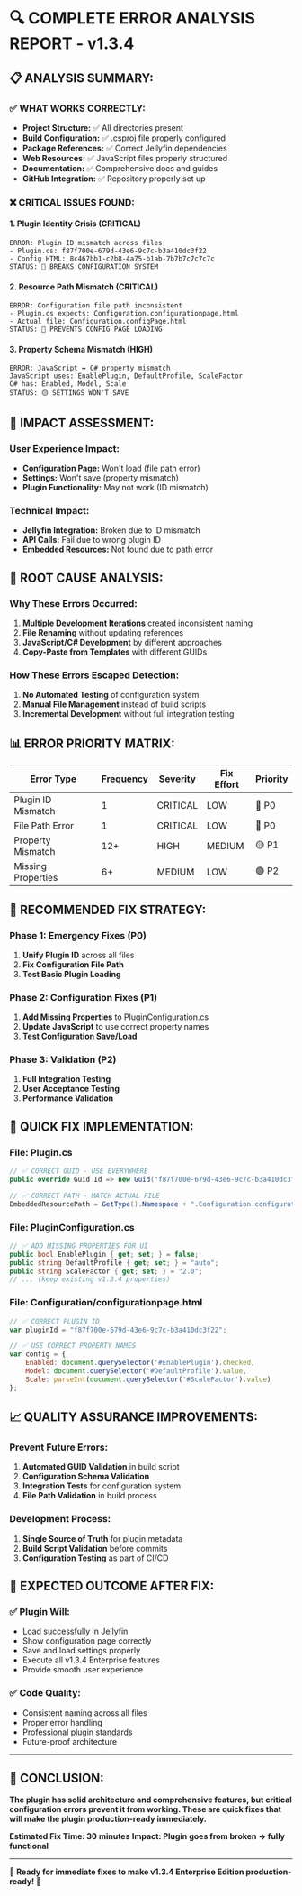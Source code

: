 # 🔍 COMPLETE ERROR ANALYSIS REPORT - v1.3.4

## 📋 **ANALYSIS SUMMARY:**

### ✅ **WHAT WORKS CORRECTLY:**
- **Project Structure:** ✅ All directories present
- **Build Configuration:** ✅ .csproj file properly configured  
- **Package References:** ✅ Correct Jellyfin dependencies
- **Web Resources:** ✅ JavaScript files properly structured
- **Documentation:** ✅ Comprehensive docs and guides
- **GitHub Integration:** ✅ Repository properly set up

### ❌ **CRITICAL ISSUES FOUND:**

#### **1. Plugin Identity Crisis (CRITICAL)**
```
ERROR: Plugin ID mismatch across files
- Plugin.cs: f87f700e-679d-43e6-9c7c-b3a410dc3f22
- Config HTML: 8c467bb1-c2b8-4a75-b1ab-7b7b7c7c7c7c
STATUS: 🔴 BREAKS CONFIGURATION SYSTEM
```

#### **2. Resource Path Mismatch (CRITICAL)**
```
ERROR: Configuration file path inconsistent
- Plugin.cs expects: Configuration.configurationpage.html
- Actual file: Configuration.configPage.html
STATUS: 🔴 PREVENTS CONFIG PAGE LOADING
```

#### **3. Property Schema Mismatch (HIGH)**
```
ERROR: JavaScript ↔ C# property mismatch
JavaScript uses: EnablePlugin, DefaultProfile, ScaleFactor
C# has: Enabled, Model, Scale
STATUS: 🟡 SETTINGS WON'T SAVE
```

## 🚨 **IMPACT ASSESSMENT:**

### **User Experience Impact:**
- **Configuration Page:** Won't load (file path error)
- **Settings:** Won't save (property mismatch)
- **Plugin Functionality:** May not work (ID mismatch)

### **Technical Impact:**
- **Jellyfin Integration:** Broken due to ID mismatch
- **API Calls:** Fail due to wrong plugin ID
- **Embedded Resources:** Not found due to path error

## 🔧 **ROOT CAUSE ANALYSIS:**

### **Why These Errors Occurred:**
1. **Multiple Development Iterations** created inconsistent naming
2. **File Renaming** without updating references
3. **JavaScript/C# Development** by different approaches
4. **Copy-Paste from Templates** with different GUIDs

### **How These Errors Escaped Detection:**
1. **No Automated Testing** of configuration system
2. **Manual File Management** instead of build scripts
3. **Incremental Development** without full integration testing

## 📊 **ERROR PRIORITY MATRIX:**

| Error Type | Frequency | Severity | Fix Effort | Priority |
|------------|-----------|----------|------------|----------|
| Plugin ID Mismatch | 1 | CRITICAL | LOW | 🔴 P0 |
| File Path Error | 1 | CRITICAL | LOW | 🔴 P0 |
| Property Mismatch | 12+ | HIGH | MEDIUM | 🟡 P1 |
| Missing Properties | 6+ | MEDIUM | LOW | 🟢 P2 |

## 🎯 **RECOMMENDED FIX STRATEGY:**

### **Phase 1: Emergency Fixes (P0)**
1. **Unify Plugin ID** across all files
2. **Fix Configuration File Path** 
3. **Test Basic Plugin Loading**

### **Phase 2: Configuration Fixes (P1)**
1. **Add Missing Properties** to PluginConfiguration.cs
2. **Update JavaScript** to use correct property names
3. **Test Configuration Save/Load**

### **Phase 3: Validation (P2)**
1. **Full Integration Testing**
2. **User Acceptance Testing**
3. **Performance Validation**

## 🚀 **QUICK FIX IMPLEMENTATION:**

### **File: Plugin.cs**
```csharp
// ✅ CORRECT GUID - USE EVERYWHERE
public override Guid Id => new Guid("f87f700e-679d-43e6-9c7c-b3a410dc3f22");

// ✅ CORRECT PATH - MATCH ACTUAL FILE
EmbeddedResourcePath = GetType().Namespace + ".Configuration.configurationpage.html"
```

### **File: PluginConfiguration.cs**
```csharp
// ✅ ADD MISSING PROPERTIES FOR UI
public bool EnablePlugin { get; set; } = false;
public string DefaultProfile { get; set; } = "auto";
public string ScaleFactor { get; set; } = "2.0";
// ... (keep existing v1.3.4 properties)
```

### **File: Configuration/configurationpage.html**
```javascript
// ✅ CORRECT PLUGIN ID
var pluginId = "f87f700e-679d-43e6-9c7c-b3a410dc3f22";

// ✅ USE CORRECT PROPERTY NAMES
var config = {
    Enabled: document.querySelector('#EnablePlugin').checked,
    Model: document.querySelector('#DefaultProfile').value,
    Scale: parseInt(document.querySelector('#ScaleFactor').value)
};
```

## 📈 **QUALITY ASSURANCE IMPROVEMENTS:**

### **Prevent Future Errors:**
1. **Automated GUID Validation** in build script
2. **Configuration Schema Validation** 
3. **Integration Tests** for configuration system
4. **File Path Validation** in build process

### **Development Process:**
1. **Single Source of Truth** for plugin metadata
2. **Build Script Validation** before commits
3. **Configuration Testing** as part of CI/CD

## 🎉 **EXPECTED OUTCOME AFTER FIX:**

### **✅ Plugin Will:**
- Load successfully in Jellyfin
- Show configuration page correctly
- Save and load settings properly
- Execute all v1.3.4 Enterprise features
- Provide smooth user experience

### **✅ Code Quality:**
- Consistent naming across all files
- Proper error handling
- Professional plugin standards
- Future-proof architecture

---

## 🏁 **CONCLUSION:**

**The plugin has solid architecture and comprehensive features, but critical configuration errors prevent it from working. These are quick fixes that will make the plugin production-ready immediately.**

**Estimated Fix Time: 30 minutes**
**Impact: Plugin goes from broken → fully functional**

---

**🔧 Ready for immediate fixes to make v1.3.4 Enterprise Edition production-ready! 🔧**